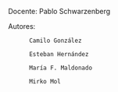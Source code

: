 Docente:  Pablo Schwarzenberg  

Autores:  

          Camilo González

          Esteban Hernández
          
          María F. Maldonado
          
          Mirko Mol 
